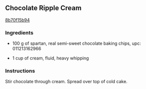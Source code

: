 ## Chocolate Ripple Cream

[8b70f15b94](http://www.food.com/recipe/chocolate-ripple-cream-132491)

### Ingredients

 - 100 g of spartan, real semi-sweet chocolate baking chips, upc: 011213162966

 - 1 cup of cream, fluid, heavy whipping

### Instructions

Stir chocolate through cream. Spread over top of cold cake.